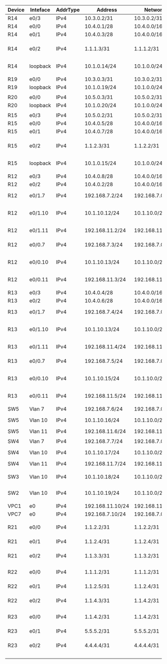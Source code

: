 | Device | Inteface | AddrType | Address          | Network         | Description                             |
| ------ | -------- | -------- | ---------------- | --------------- | --------------------------------------- |
| R14    | e0/3     | IPv4     | 10.3.0.2/31      | 10.3.0.2/31     | R14 to R19                              |
| R14    | e0/0     | IPv4     | 10.4.0.1/28      | 10.4.0.0/16     | R14 to R12                              |
| R14    | e0/1     | IPv4     | 10.4.0.3/28      | 10.4.0.0/16     | R14 to R13                              |
| R14    | e0/2     | IPv4     | 1.1.1.3/31       | 1.1.1.2/31      | R14 to R22(маленький провайдер)         |
| R14    | loopback | IPv4     | 10.1.0.14/24     | 10.1.0.0/24     | Loopback for  Management                |
|        |          |          |                  |                 |                                         |
| R19    | e0/0     | IPv4     | 10.3.0.3/31      | 10.3.0.2/31     | R19 to R14                              |
| R19    | loopback | IPv4     | 10.1.0.19/24     | 10.1.0.0/24     | loopback                                |
|        |          |          |                  |                 |                                         |
| R20    | e0/0     | IPv4     | 10.5.0.3/31      | 10.5.0.2/31     | R20 to R15                              |
| R20    | loopback | IPv4     | 10.1.0.20/24     | 10.1.0.0/24     | loopback                                |
|        |          |          |                  |                 |                                         |
| R15    | e0/3     | IPv4     | 10.5.0.2/31      | 10.5.0.2/31     | R14 to R19                              |
| R15    | e0/0     | IPv4     | 10.4.0.5/28      | 10.4.0.0/16     | R14 to R12                              |
| R15    | e0/1     | IPv4     | 10.4.0.7/28      | 10.4.0.0/16     | R14 to R13                              |
| R15    | e0/2     | IPv4     | 1.1.2.3/31       | 1.1.2.2/31      | R15 to R21(маленький провайдер)         |
| R15    | loopback | IPv4     | 10.1.0.15/24     | 10.1.0.0/24     | Loopback for  Management                |
|        |          |          |                  |                 |                                         |
| R12    | e0/3     | IPv4     | 10.4.0.8/28      | 10.4.0.0/16     | R12 to R15                              |
| R12    | e0/2     | IPv4     | 10.4.0.2/28      | 10.4.0.0/16     | R12 to R14                              |
| R12    | e0/1.7   | IPv4     | 192.168.7.2/24   | 192.168.7.0/24  | Sub for Vlan7 to SW5                    |
| R12    | e0/1.10  | IPv4     | 10.1.10.12/24    | 10.1.10.0/24    | Sub for Vlan10 (Management Vlan) to SW5 |
| R12    | e0/1.11  | IPv4     | 192.168.11.2/24  | 192.168.11.0/24 | Sub for Vlan11 to SW5                   |
| R12    | e0/0.7   | IPv4     | 192.168.7.3/24   | 192.168.7.0/24  | Sub for Vlan7 to SW4                    |
| R12    | e0/0.10  | IPv4     | 10.1.10.13/24    | 10.1.10.0/24    | Sub for Vlan10 (Management Vlan) to SW4 |
| R12    | e0/0.11  | IPv4     | 192.168.11.3/24  | 192.168.11.0/24 | Sub for Vlan11 to SW4                   |
|        |          |          |                  |                 |                                         |
| R13    | e0/3     | IPv4     | 10.4.0.4/28      | 10.4.0.0/16     | R13 to R15                              |
| R13    | e0/2     | IPv4     | 10.4.0.6/28      | 10.4.0.0/16     | R13 to R14                              |
| R13    | e0/1.7   | IPv4     | 192.168.7.4/24   | 192.168.7.0/24  | Sub for Vlan7 to SW4                    |
| R13    | e0/1.10  | IPv4     | 10.1.10.13/24    | 10.1.10.0/24    | Sub for Vlan10 (Management Vlan) to SW4 |
| R13    | e0/1.11  | IPv4     | 192.168.11.4/24  | 192.168.11.0/24 | Sub for Vlan11  to SW4                  |
| R13    | e0/0.7   | IPv4     | 192.168.7.5/24   | 192.168.7.0/24  | Sub for Vlan7 to SW5                    |
| R13    | e0/0.10  | IPv4     | 10.1.10.15/24    | 10.1.10.0/24    | Sub for Vlan10 (Management Vlan) to SW5 |
| R13    | e0/0.11  | IPv4     | 192.168.11.5/24  | 192.168.11.0/24 | Sub for Vlan11 to SW5                   |
|        |          |          |                  |                 |                                         |
| SW5    | Vlan 7   | IPv4     | 192.168.7.6/24   | 192.168.7.0/24  |                                         |
| SW5    | Vlan 10  | IPv4     | 10.1.10.16/24    | 10.1.10.0/24    | Management Vlan                         |
| SW5    | Vlan 11  | IPv4     | 192.168.11.6/24  | 192.168.11.0/24 |                                         |
|        |          |          |                  |                 |                                         |
| SW4    | Vlan 7   | IPv4     | 192.168.7.7/24   | 192.168.7.0/24  |                                         |
| SW4    | Vlan 10  | IPv4     | 10.1.10.17/24    | 10.1.10.0/24    | Management Vlan                         |
| SW4    | Vlan 11  | IPv4     | 192.168.11.7/24  | 192.168.11.0/24 |                                         |
|        |          |          |                  |                 |                                         |
| SW3    | Vlan 10  | IPv4     | 10.1.10.18/24    | 10.1.10.0/24    | Management Vlan                         |
|        |          |          |                  |                 |                                         |
| SW2    | Vlan 10  | IPv4     | 10.1.10.19/24    | 10.1.10.0/24    | Management Vlan                         |
|        |          |          |                  |                 |                                         |
| VPC1   | e0       | IPv4     | 192.168.11.10/24 | 192.168.11.0/24 |                                         |
| VPC7   | e0       | IPv4     | 192.168.7.10/24  | 192.168.7.0/24  |                                         |
|        |          |          |                  |                 |                                         |
| R21    | e0/0     | IPv4     | 1.1.2.2/31       | 1.1.2.2/31      | R21(AS301) to R15 (AS1001)              |
| R21    | e0/1     | IPv4     | 1.1.2.4/31       | 1.1.2.4/31      | R21(AS301) to R15 (AS101)               |
| R21    | e0/2     | IPv4     | 1.1.3.3/31       | 1.1.3.2/31      | R21 (AS301) to R24(AS520)               |
|        |          |          |                  |                 |                                         |
| R22    | e0/0     | IPv4     | 1.1.1.2/31       | 1.1.1.2/31      | R22 (AS101) to R14(AS1001)              |
| R22    | e0/1     | IPv4     | 1.1.2.5/31       | 1.1.2.4/31      | R22(AS101) to R21 (AS301)               |
| R22    | e0/2     | IPv4     | 1.1.4.3/31       | 1.1.4.2/31      | R22 (AS101) to R23(AS520)               |
|        |          |          |                  |                 |                                         |
| R23    | e0/0     | IPv4     | 1.1.4.2/31       | 1.1.4.2/31      | R22 (AS520) to R14(AS101)               |
| R23    | e0/1     | IPv4     | 5.5.5.2/31       | 5.5.5.2/31      | R22(AS520) to R25 (AS520)               |
| R23    | e0/2     | IPv4     | 4.4.4.4/31       | 4.4.4.4/31      | R23 (AS520) to R24(AS520)               |
|        |          |          |                  |                 |                                         |
|        |          |          |                  |                 |                                         |
|        |          |          |                  |                 |                                         |
